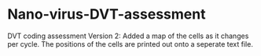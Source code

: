 # Nano-virus-DVT-assessment
DVT coding assessment
Version 2: 
  Added a map of the cells as it changes per cycle. The positions of the cells are printed out onto a seperate text file.
